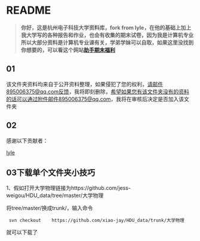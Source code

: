 # README

> **你好，这是杭州电子科技大学资料库，fork from lyle，在他的基础上加上我大学写的各种报告和作业，也会有收集的期末试卷，因为我是计算机专业所以大部分资料是计算机专业课有关，学弟学妹可以自取，如果这里没找到你想要的，可以看这个网站[助手期末福利](dl.hduhelp.com)**

## 01

该文件夹资料均来自于公开资料整理，如果侵犯了您的权利，请邮件895006375@qq.com反馈，我将即刻删除，希望如果您有该文件夹没有的资料的话可以通过附件邮件895006375@qq.com，我将在审核后决定是否加入该文件夹

## 02

感谢以下贡献者：

[lyle](https://github.com/lyleshaw)

## 03下载单个文件夹小技巧

1、假如打开大学物理链接为https://github.com/jess-weigou/HDU_data/tree/master/大学物理

将tree/master/换成trunk/，输入命令

```
 svn checkout    https://github.com/xiao-jay/HDU_data/trunk/大学物理
```

就可以下载了



